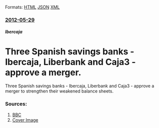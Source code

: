 
Formats: [HTML](/news/2012/05/29/three-spanish-savings-banks-ibercaja-liberbank-and-caja3-approve-a-merger.html)  [JSON](/news/2012/05/29/three-spanish-savings-banks-ibercaja-liberbank-and-caja3-approve-a-merger.json)  [XML](/news/2012/05/29/three-spanish-savings-banks-ibercaja-liberbank-and-caja3-approve-a-merger.xml)  

### [2012-05-29](/news/2012/05/29/index.md)

##### Ibercaja
# Three Spanish savings banks - Ibercaja, Liberbank and Caja3 - approve a merger. 

Three Spanish savings banks - Ibercaja, Liberbank and Caja3 - approve a merger to strengthen their weakened balance sheets.


### Sources:

1. [BBC](http://www.bbc.co.uk/news/business-18246886)
1. [Cover Image](http://ichef-1.bbci.co.uk/news/1024/media/images/60550000/jpg/_60550762_014517854-1.jpg)
